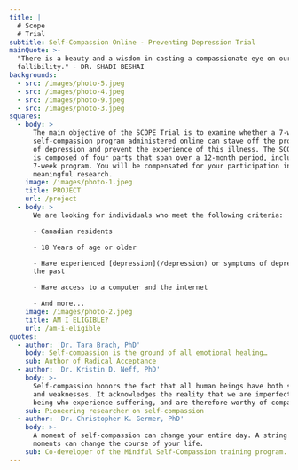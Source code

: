 ```yaml
---
title: |
  # Scope  
  # Trial
subtitle: Self-Compassion Online - Preventing Depression Trial
mainQuote: >-
  "There is a beauty and a wisdom in casting a compassionate eye on our
  fallibility." - DR. SHADI BESHAI
backgrounds:
  - src: /images/photo-5.jpeg
  - src: /images/photo-4.jpeg
  - src: /images/photo-9.jpeg
  - src: /images/photo-3.jpeg
squares:
  - body: >
      The main objective of the SCOPE Trial is to examine whether a 7-week
      self-compassion program administered online can stave off the progression
      of depression and prevent the experience of this illness. The SCOPE Trial
      is composed of four parts that span over a 12-month period, including the
      7-week program. You will be compensated for your participation in this
      meaningful research.
    image: /images/photo-1.jpeg
    title: PROJECT
    url: /project
  - body: >
      We are looking for individuals who meet the following criteria:

      - Canadian residents

      - 18 Years of age or older

      - Have experienced [depression](/depression) or symptoms of depression in
      the past

      - Have access to a computer and the internet

      - And more...
    image: /images/photo-2.jpeg
    title: AM I ELIGIBLE?
    url: /am-i-eligible
quotes:
  - author: 'Dr. Tara Brach, PhD'
    body: Self-compassion is the ground of all emotional healing…
    sub: Author of Radical Acceptance
  - author: 'Dr. Kristin D. Neff, PhD'
    body: >-
      Self-compassion honors the fact that all human beings have both strengths
      and weaknesses. It acknowledges the reality that we are imperfect human
      being who experience suffering, and are therefore worthy of compassion.
    sub: Pioneering researcher on self-compassion
  - author: 'Dr. Christopher K. Germer, PhD'
    body: >-
      A moment of self-compassion can change your entire day. A string of such
      moments can change the course of your life.
    sub: Co-developer of the Mindful Self-Compassion training program.
---
```


